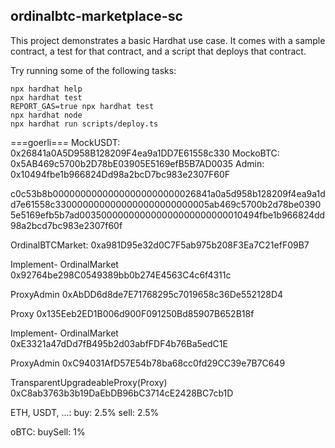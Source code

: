 ## ordinalbtc-marketplace-sc

This project demonstrates a basic Hardhat use case. It comes with a sample contract, a test for that contract, and a script that deploys that contract.

Try running some of the following tasks:

```shell
npx hardhat help
npx hardhat test
REPORT_GAS=true npx hardhat test
npx hardhat node
npx hardhat run scripts/deploy.ts
```

===goerli===
MockUSDT: 0x26841a0A5D958B128209F4ea9a1DD7E61558c330
MockoBTC: 0x5AB469c5700b2D78bE03905E5169efB5B7AD0035
Admin: 0x10494fbe1b966824Dd98a2bcD7bc983e2307F60F

c0c53b8b00000000000000000000000026841a0a5d958b128209f4ea9a1dd7e61558c3300000000000000000000000005ab469c5700b2d78be03905e5169efb5b7ad003500000000000000000000000010494fbe1b966824dd98a2bcd7bc983e2307f60f

OrdinalBTCMarket: 0xa981D95e32d0C7F5ab975b208F3Ea7C21efF09B7

Implement- OrdinalMarket
0x92764be298C0549389bb0b274E4563C4c6f4311c

ProxyAdmin
0xAbDD6d8de7E71768295c7019658c36De552128D4

Proxy
0x135Eeb2ED1B006d900F091250Bd85907B652B18f

Implement- OrdinalMarket
0xE3321a47dDd7fB495b2d03abfFDF4b76Ba5edC1E

ProxyAdmin
0xC94031AfD57E54b78ba68cc0fd29CC39e7B7C649

TransparentUpgradeableProxy(Proxy)
0xC8ab3763b3b19DaEbDB96bC3714cE2428BC7cb1D

ETH, USDT, ...: 
buy: 2.5% sell: 2.5%

oBTC:
buySell: 1%
